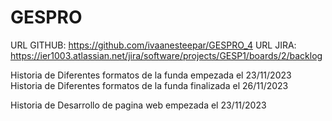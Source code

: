 # GESPRO
URL GITHUB: https://github.com/ivaanesteepar/GESPRO_4
URL JIRA: https://ier1003.atlassian.net/jira/software/projects/GESP1/boards/2/backlog

Historia de Diferentes formatos de la funda empezada el 23/11/2023
Historia de Diferentes formatos de la funda finalizada el 26/11/2023

Historia de Desarrollo de pagina web empezada el 23/11/2023
